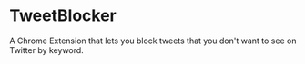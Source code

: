 # TweetBlocker
A Chrome Extension that lets you block tweets that you don't want to see on Twitter by keyword.
